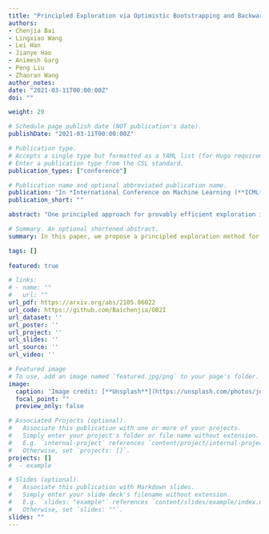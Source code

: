 ```yaml
---
title: "Principled Exploration via Optimistic Bootstrapping and Backward Induction."
authors:
- Chenjia Bai
- Lingxiao Wang
- Lei Han
- Jianye Hao
- Animesh Garg
- Peng Liu
- Zhaoran Wang
author_notes:
date: "2021-03-11T00:00:00Z"
doi: ""

weight: 29

# Schedule page publish date (NOT publication's date).
publishDate: "2021-03-11T00:00:00Z"

# Publication type.
# Accepts a single type but formatted as a YAML list (for Hugo requirements).
# Enter a publication type from the CSL standard.
publication_types: ["conference"]

# Publication name and optional abbreviated publication name.
publication: "In *International Conference on Machine Learning (**ICML**)*, 2021 &nbsp;&nbsp;&nbsp; <mark>**Spotlight**</mark>"
publication_short: ""

abstract: "One principled approach for provably efficient exploration is incorporating the upper confidence bound (UCB) into the value function as a bonus. However, UCB is specified to deal with linear and tabular settings and is incompatible with Deep Reinforcement Learning (DRL). In this paper, we propose a principled exploration method for DRL through Optimistic Bootstrapping and Backward Induction (OB2I). OB2I constructs a general-purpose UCB-bonus through non-parametric bootstrap in DRL. The UCB-bonus estimates the epistemic uncertainty of state-action pairs for optimistic exploration. We build theoretical connections between the proposed UCB-bonus and the LSVI-UCB in a linear setting. We propagate future uncertainty in a time-consistent manner through episodic backward update, which exploits the theoretical advantage and empirically improves the sample-efficiency. Our experiments in the MNIST maze and Atari suite suggest that OB2I outperforms several state-of-the-art exploration approaches."

# Summary. An optional shortened abstract.
summary: In this paper, we propose a principled exploration method for DRL through Optimistic Bootstrapping and Backward Induction (OB2I).

tags: []
  
featured: true

# links:
# - name: ""
#   url: ""
url_pdf: https://arxiv.org/abs/2105.06022
url_code: https://github.com/Baichenjia/OB2I  
url_dataset: ''
url_poster: ''
url_project: ''
url_slides: ''
url_source: ''
url_video: ''

# Featured image
# To use, add an image named `featured.jpg/png` to your page's folder. 
image:
  caption: 'Image credit: [**Unsplash**](https://unsplash.com/photos/jdD8gXaTZsc)'
  focal_point: ""
  preview_only: false

# Associated Projects (optional).
#   Associate this publication with one or more of your projects.
#   Simply enter your project's folder or file name without extension.
#   E.g. `internal-project` references `content/project/internal-project/index.md`.
#   Otherwise, set `projects: []`.
projects: []
#  - example

# Slides (optional).
#   Associate this publication with Markdown slides.
#   Simply enter your slide deck's filename without extension.
#   E.g. `slides: "example"` references `content/slides/example/index.md`.
#   Otherwise, set `slides: ""`.
slides: ""
---
```

